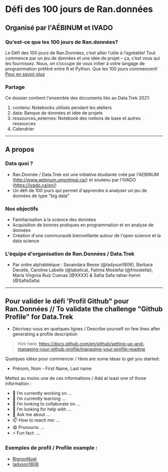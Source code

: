 # Défi des 100 jours de Ran.données
## Organisé par l'AÉBINUM et IVADO

### Qu'est-ce que les 100 jours de Ran.données?
Le Défi des 100 jours de Ran.Données, c’est allier l’utile à l’agréable! Tout commence par un jeu de données et une idée de projet – ça, c’est vous qui les fournissez. Nous, on s’occupe de vous initier à votre langage de programmation préféré entre R et Python. Que les 100 jours commencent! [Pour en savoir plus](http://www.aebinum.umontreal.ca/datatrek2021.html#)

### Partage
Ce dossier contient l'ensemble des documents liés au Data.Trek 2021: 
1. contenu: Notebooks utilisés pendant les ateliers 
2. data: Banque de données et idée de projets 
3. ressources_externes: Notebook des notions de base et autres ressources
4. Calendrier

_______

## A propos
### Data quoi ?

- Ran.Donnée / Data.Trek est une initiative étudiante créé par l'AEBINUM (http://www.aebinum.umontreal.ca/) et soutenu par l'IVADO (https://ivado.ca/en/)
- Un défi de 100 jours qui permet d'apprendre à analyser un jeu de données de type "big data"

### Nos objectifs 

- Familiarisation à la science des données 
- Acquisition de bonnes pratiques en programmation et en analyse de données 
- Création d'une communauté bienveillante autour de l'open science et la data science

### L'équipe d'organisation de Ran.Données / Data.Trek

- Par ordre alphabtéique : Savandara Besse (@ladyson1806), Barbara Decelle, Caroline Labelle (@labellca), Fatima Mostefai (@fmostefai), Maria Virginia Ruiz Cuevas (@XXXX) & Safia Safa-tahar-henni (@SafiaSafa)

_______

## Pour valider le défi 'Profil Github" pour Ran.Données // To validate the challenge "Github Profile" for Data.Trek
- Décrivez-vous en quelques lignes / Describe yourself on few lines after generating a profile description 
> Hint here: https://docs.github.com/en/github/setting-up-and-managing-your-github-profile/managing-your-profile-readme


Quelques idées pour commencer / Here are some ideas to get you started:
- Prénom, Nom - First Name, Last name

Mettez au moins une de ces informations / Add at least one of those information :
- 🔭 I’m currently working on ...
- 🌱 I’m currently learning ...
- 👯 I’m looking to collaborate on ...
- 🤔 I’m looking for help with ...
- 💬 Ask me about ...
- 📫 How to reach me: ...
- 😄 Pronouns: ...
- ⚡ Fun fact: ...

### Exemples de profil / Profile example :
- <a href='https://github.com/RignonNoel'>RignonNoel</a>
- <a href='https://github.com/ladyson1806'>ladyson1806</a>
